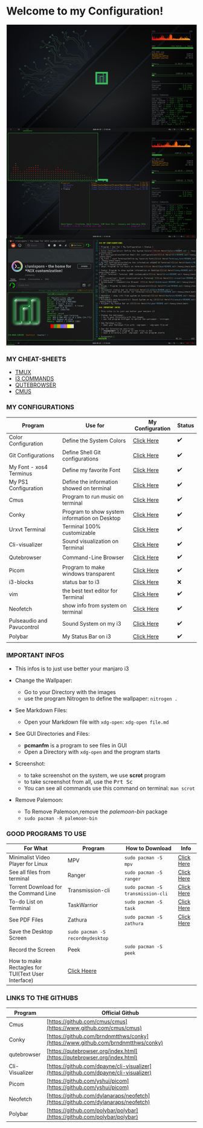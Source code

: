 # Welcome to my Configuration!

<img src="images/unixporn_image.png">

### MY CHEAT-SHEETS

* [TMUX](Cheat-Sheets/TMUX_Commands.txt)
* [I3 COMMANDS](Cheat-Sheets/I3_COMMANDS.txt)
* [QUTEBROWSER](Cheat-Sheets/QUTEBROWSER.txt)
* [CMUS](Cheat-Sheets/CMUS.txt)

### MY CONFIGURATIONS

| Program | Use for | My Configuration | Status |
|---|---|---|---|
| Color Configuration| Define the System Colors| [Click Here](Colors/README.md) | :heavy_check_mark:
| Git Configurations|Define Shell Git configurations|[Click Here](Git/README.md)|:heavy_check_mark:
| My Font - xos4 Terminus|Define my favorite Font|[Click Here](Terminus_Font/README.md)| :heavy_check_mark:
| My PS1 Configuration|Define the information showed on terminal|[Click Here](Bashrc/README.md)|:heavy_check_mark:
| Cmus|	Program to run music on terminal|[Click Here](Cmus/README.md)|:heavy_check_mark:
| Conky| Program to show system information on Desktop|[Click Here](Conky/README.md)|:heavy_check_mark:
| Urxvt Terminal| Terminal 100% customizable|[Click Here](Urxvt/README.md)|:heavy_check_mark:
| Cli-visualizer| Sound visualization on Terminal |[Click Here](Cli-visualizer/README.md)|:heavy_check_mark:
| Qutebrowser | Command-Line Browser |[Click Here](Qutebrowser/README.md)|:heavy_check_mark:
| Picom | Program to make windows transparent|[Click Here](Picom/README.md)|:heavy_check_mark:
| i3-blocks| status bar to i3|[Click Here](i3_blocks/README.md)|:x:
| vim | the best text editor for Terminal|[Click Here](VIM/README.md)|:heavy_check_mark:
| Neofetch | show info from system on terminal|[Click Here](Neofetch/README.md)|:heavy_check_mark:
| Pulseaudio and Pavucontrol| Sound System on my i3|[Click Here](Pulseaudio/README.md)|:heavy_check_mark:
| Polybar| My Status Bar on i3|[Click Here](Polybar/README.md)|:heavy_check_mark:

### IMPORTANT INFOS

* This infos is to just use better your manjaro i3

* Change the Wallpaper: 
	* Go to your Directory with the images
	* use the program Nitrogen to define the wallpaper: `nitrogen .`
	
* See Markdown Files:
	* Open your Markdown file with `xdg-open`: `xdg-open file.md`

* See GUI Directories and Files:
	* **pcmanfm** is a program to see files in GUI
	* Open a Directory with `xdg-open` and the program starts

* Screenshot:
	* to take screenshot on the system, we use **scrot** program
	* to take screenshot from all, use the <kbd>Prt Sc</kbd>
	* You can see all commands use this command on terminal: `man scrot`

* Remove Palemoon:
	* To Remove Palemoon,remove the _palemoon-bin_ package
	* `sudo pacman -R palemoon-bin`


### GOOD PROGRAMS TO USE

For What|Program|How to Download|Info
|---|---|---|---|
Minimalist Video Player for Linux|MPV|`sudo pacman -S mpv`|[Click Here](MPV/README.md)
See all files from terminal|Ranger|`sudo pacman -S ranger`|[Click Here](Ranger/README.md)
Torrent Download for the Command Line|Transmission-cli|`sudo pacman -S transmission-cli`|[Click Here](Transmission/README.md)
To-do List on Terminal|TaskWarrior|`sudo pacman -S task`|[Click Here](TaskWarrior/README.md)
See PDF Files|Zathura|`sudo pacman -S zathura`|[Click Here](Zathura/README.md)
Save the Desktop Screen|`sudo pacman -S recordmydesktop`|
Record the Screen|Peek|`sudo pacman -S peek`|
How to make Rectagles for TUI(Text User Interface)|[Click Heere](Terminus_Font/Symbols.txt)


### LINKS TO THE GITHUBS

|Program|Official Github
|---|---|
Cmus|[https://github.com/cmus/cmus](https://www.github.com/cmus/cmus)
Conky|[https://github.com/brndnmtthws/conky](https://www.github.com/brndnmtthws/conky)
qutebrowser|[https://qutebrowser.org/index.html](https://qutebrowser.org/index.html)
Cli-Visualizer|[https://github.com/dpayne/cli-visualizer](https://github.com/dpayne/cli-visualizer)
Picom|[https://github.com/yshui/picom](https://github.com/yshui/picom)
Neofetch|[https://github.com/dylanaraps/neofetch](https://github.com/dylanaraps/neofetch)
Polybar|[https://github.com/polybar/polybar](https://github.com/polybar/polybar)

